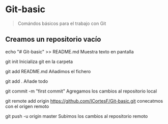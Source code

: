 # Git-basic

> Comándos básicos para el trabajo con Git 

## Creamos un repositorio vacío

echo "# Git-basic" >> README.md
Muestra texto en pantalla

git init
Inicializa git en la carpeta

git add README.md
Añadimos el fichero 

git add .
Añade todo

git commit -m "first commit"
Agregamos los cambios al repositorio local

git remote add origin https://github.com/ICortesF/Git-basic.git
conecatmos con el origen remoto

git push -u origin master
Subimos los cambios al repositorio remoto

